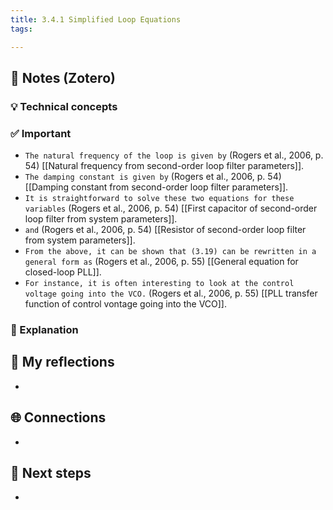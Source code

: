 ```yaml
---
title: 3.4.1 Simplified Loop Equations
tags:

---
```


## 🔗 Notes (Zotero)
### 💡 Technical concepts


### ✅️ Important
- `The natural frequency of the loop is given by` (Rogers et al., 2006, p. 54)
	[[Natural frequency from second-order loop filter parameters]].
- `The damping constant is given by` (Rogers et al., 2006, p. 54)
	[[Damping constant from second-order loop filter parameters]].
- `It is straightforward to solve these two equations for these variables` (Rogers et al., 2006, p. 54)
	[[First capacitor of second-order loop filter from system parameters]].
- `and` (Rogers et al., 2006, p. 54)
	[[Resistor of second-order loop filter from system parameters]].
- `From the above, it can be shown that (3.19) can be rewritten in a general form as` (Rogers et al., 2006, p. 55)
	[[General equation for closed-loop PLL]].
- `For instance, it is often interesting to look at the control voltage going into the VCO.` (Rogers et al., 2006, p. 55)
	[[PLL transfer function of control vontage going into the VCO]].

### ️🔶 Explanation


## 📝 My reflections
- 

## 🌐 Connections
- 

## 🧭 Next steps
- 

 